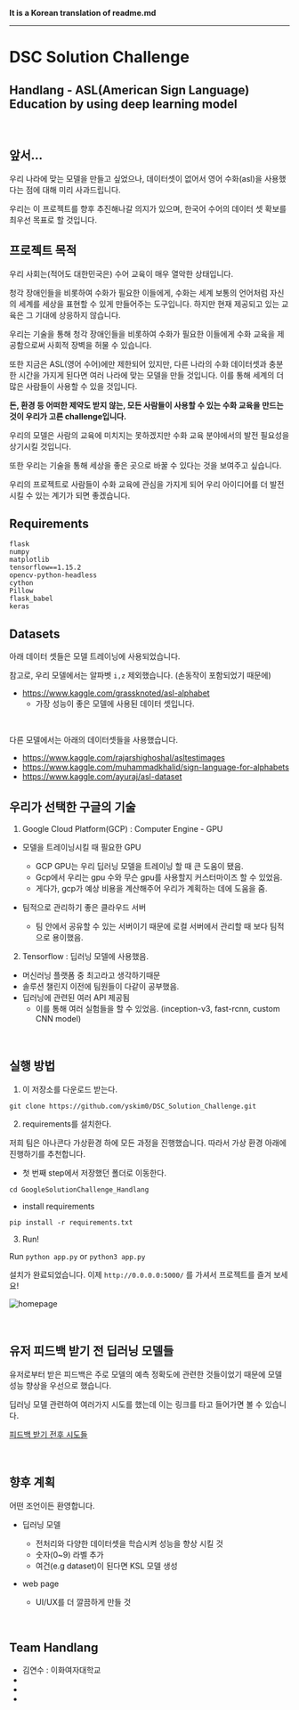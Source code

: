 **It is a Korean translation of readme.md**

-----
# DSC Solution Challenge

## Handlang - ASL(American Sign Language) Education by using deep learning model

<br>

## 앞서...

우리 나라에 맞는 모델을 만들고 싶었으나, 데이터셋이 없어서 영어 수화(asl)을 사용했다는 점에 대해 미리 사과드립니다.

우리는 이 프로젝트를 향후 추진해나갈 의지가 있으며, 한국어 수어의 데이터 셋 확보를 최우선 목표로 할 것입니다.

## 프로젝트 목적

우리 사회는(적어도 대한민국은) 수어 교육이 매우 열악한 상태입니다.

청각 장애인들을 비롯하여 수화가 필요한 이들에게, 수화는 세계 보통의 언어처럼 자신의 세계를 세상을 표현할 수 있게 만들어주는 도구입니다.
하지만 현재 제공되고 있는 교육은 그 기대에 상응하지 않습니다.


우리는 기술을 통해 청각 장애인들을 비롯하여 수화가 필요한 이들에게 수화 교육을 제공함으로써 사회적 장벽을 허물 수 있습니다.

또한 지금은 ASL(영어 수어)에만 제한되어 있지만, 다른 나라의 수화 데이터셋과 충분한 시간을 가지게 된다면 여러 나라에 맞는 모델을 만들 것입니다. 이를 통해 세계의 더 많은 사람들이 사용할 수 있을 것입니다. 

**돈, 환경 등 어떠한 제약도 받지 않는, 모든 사람들이 사용할 수 있는 수화 교육을 만드는 것이 우리가 고른 challenge입니다.**

우리의 모델은 사람의 교육에 미치지는 못하겠지만 수화 교육 분야에서의 발전 필요성을 상기시킬 것입니다.

또한 우리는 기술을 통해 세상을 좋은 곳으로 바꿀 수 있다는 것을 보여주고 싶습니다.

우리의 프로젝트로 사람들이 수화 교육에 관심을 가지게 되어 우리 아이디어를 더 발전시킬 수 있는 계기가 되면 좋겠습니다.


## Requirements

```
flask
numpy
matplotlib
tensorflow==1.15.2
opencv-python-headless
cython
Pillow
flask_babel
keras
```

## Datasets

아래 데이터 셋들은 모델 트레이닝에 사용되었습니다.

참고로, 우리 모델에서는 알파벳 `i,z` 제외했습니다. (손동작이 포함되었기 때문에)

- https://www.kaggle.com/grassknoted/asl-alphabet
    - 가장 성능이 좋은 모델에 사용된 데이터 셋입니다.

<br>

다른 모델에서는 아래의 데이터셋들을 사용했습니다.

- https://www.kaggle.com/rajarshighoshal/asltestimages
- https://www.kaggle.com/muhammadkhalid/sign-language-for-alphabets
- https://www.kaggle.com/ayuraj/asl-dataset

## 우리가 선택한 구글의 기술

1. Google Cloud Platform(GCP)
: Computer Engine - GPU

- 모델을 트레이닝시킬 때 필요한 GPU
    - GCP GPU는 우리 딥러닝 모델을 트레이닝 할 때 큰 도움이 됐음.
    - Gcp에서 우리는 gpu 수와 무슨 gpu를 사용할지 커스터마이즈 할 수 있었음.
    - 게다가, gcp가 예상 비용을 계산해주어 우리가 계획하는 데에 도움을 줌.

- 팀적으로 관리하기 좋은 클라우드 서버
    - 팀 안에서 공유할 수 있는 서버이기 때문에 로컬 서버에서 관리할 때 보다 팀적으로 용이했음.

2. Tensorflow
: 딥러닝 모델에 사용했음.

- 머신러닝 플랫폼 중 최고라고 생각하기때문
- 솔루션 챌린지 이전에 팀원들이 다같이 공부했음.
- 딥러닝에 관련된 여러 API 제공됨
    - 이를 통해 여러 실험들을 할 수 있었음. (inception-v3, fast-rcnn, custom CNN model)

<br>

## 실행 방법

1. 이 저장소를 다운로드 받는다.

`git clone https://github.com/yskim0/DSC_Solution_Challenge.git`

2. requirements를 설치한다.

저희 팀은 아나콘다 가상환경 하에 모든 과정을 진행했습니다. 따라서 가상 환경 아래에 진행하기를 추천합니다.

- 첫 번째 step에서 저장했던 폴더로 이동한다.

`cd GoogleSolutionChallenge_Handlang`

- install requirements

`pip install -r requirements.txt`

3. Run!

Run `python app.py` or `python3 app.py`

설치가 완료되었습니다.
이제 `http://0.0.0.0:5000/` 를 가셔서 프로젝트를 즐겨 보세요!

![homepage](/img/homepage.png)


<br>

## 유저 피드백 받기 전 딥러닝 모델들

유저로부터 받은 피드백은 주로 모델의 예측 정확도에 관련한 것들이었기 때문에 모델 성능 향상을 우선으로 했습니다.

딥러닝 모델 관련하여 여러가지 시도를 했는데 이는 링크를 타고 들어가면 볼 수 있습니다.


[피드백 받기 전후 시도들](https://github.com/yskim0/GoogleSolutionChallenge_Handlang/blob/master/before_usr_feedback.md)

<br>


## 향후 계획

어떤 조언이든 환영합니다.

- 딥러닝 모델 
    - 전처리와 다양한 데이터셋을 학습시켜 성능을 향상 시킬 것
    - 숫자(0~9) 라벨 추가
    - 여건(e.g dataset)이 된다면 KSL 모델 생성

- web page
    - UI/UX를 더 깔끔하게 만들 것


<br>

## Team Handlang

- 김연수 : 이화여자대학교
- 
- 
- 



